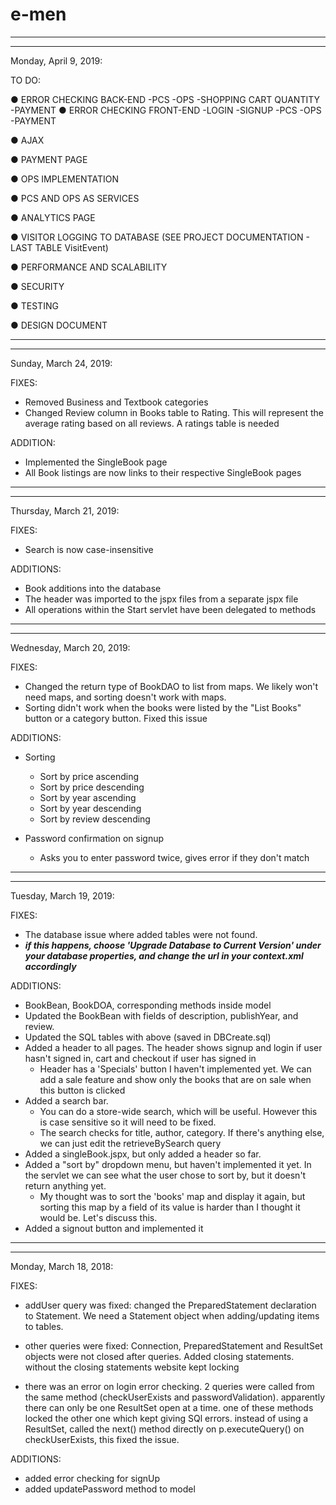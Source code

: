 # e-men


***************************************************************************************************************************************************
***************************************************************************************************************************************************

Monday, April 9, 2019:

TO DO:

● ERROR CHECKING BACK-END
	-PCS
	-OPS
	-SHOPPING CART QUANTITY
	-PAYMENT
● ERROR CHECKING FRONT-END
	-LOGIN
	-SIGNUP
	-PCS
	-OPS
	-PAYMENT

● AJAX
	
● PAYMENT PAGE

● OPS IMPLEMENTATION

● PCS AND OPS AS SERVICES

● ANALYTICS PAGE

● VISITOR LOGGING TO DATABASE (SEE PROJECT DOCUMENTATION - LAST TABLE VisitEvent)

● PERFORMANCE AND SCALABILITY

● SECURITY

● TESTING

● DESIGN DOCUMENT


***************************************************************************************************************************************************
***************************************************************************************************************************************************

Sunday, March 24, 2019:

FIXES:

- Removed Business and Textbook categories
- Changed Review column in Books table to Rating. This will represent the average rating based on all reviews. A ratings table is needed

ADDITION:

- Implemented the SingleBook page
- All Book listings are now links to their respective SingleBook pages

***************************************************************************************************************************************************
***************************************************************************************************************************************************

Thursday, March 21, 2019:

FIXES:

- Search is now case-insensitive

ADDITIONS:

- Book additions into the database
- The header was imported to the jspx files from a separate jspx file
- All operations within the Start servlet have been delegated to methods

***************************************************************************************************************************************************
***************************************************************************************************************************************************

Wednesday, March 20, 2019:

FIXES:

- Changed the return type of BookDAO to list from maps. We likely won't need maps, and sorting doesn't work with maps.
- Sorting didn't work when the books were listed by the "List Books" button or a category button. Fixed this issue

ADDITIONS:
- Sorting
	- Sort by price ascending
	- Sort by price descending
	- Sort by year ascending
	- Sort by year descending
	- Sort by review descending

- Password confirmation on signup
	- Asks you to enter password twice, gives error if they don't match

***************************************************************************************************************************************************
***************************************************************************************************************************************************

Tuesday, March 19, 2019:

FIXES:

- The database issue where added tables were not found.
- ***if this happens, choose 'Upgrade Database to Current Version' under your database properties, and change the url in your context.xml accordingly***

ADDITIONS:

- BookBean, BookDOA, corresponding methods inside model
- Updated the BookBean with fields of description, publishYear, and review.
- Updated the SQL tables with above (saved in DBCreate.sql)
- Added a header to all pages. The header shows signup and login if user hasn't signed in, cart and checkout if user has signed in
	- Header has a 'Specials' button I haven't implemented yet. We can add a sale feature and show only the books that are on sale when this button is clicked
- Added a search bar.
	- You can do a store-wide search, which will be useful. However this is case sensitive so it will need to be fixed.
	- The search checks for title, author, category. If there's anything else, we can just edit the retrieveBySearch query
- Added a singleBook.jspx, but only added a header so far. 
- Added a "sort by" dropdown menu, but haven't implemented it yet. In the servlet we can see what the user chose to sort by, but it doesn't return anything yet.
	- My thought was to sort the 'books' map and display it again, but sorting this map by a field of its value is harder than I thought it would be. Let's discuss this.
- Added a signout button and implemented it

***************************************************************************************************************************************************
***************************************************************************************************************************************************

Monday, March 18, 2018:

FIXES:

- addUser query was fixed: changed the PreparedStatement declaration to Statement. We need a Statement object when adding/updating items to tables.

- other queries were fixed: Connection, PreparedStatement and ResultSet objects were not closed after queries. Added closing statements.
without the closing statements website kept locking

- there was an error on login error checking. 2 queries were called from the same method (checkUserExists and passwordValidation).
apparently there can only be one ResultSet open at a time. one of these methods locked the other one which kept giving SQl errors.
instead of using a ResultSet, called the next() method directly on p.executeQuery() on checkUserExists, this fixed the issue.

ADDITIONS:

- added error checking for signUp
- added updatePassword method to model


